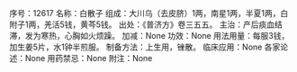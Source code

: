 序号：12617
名称：白散子
组成：大川乌（去皮脐）1两，南星1两，半夏1两，白附子1两，羌活5钱，黄芩5钱。
出处：《普济方》卷三五五。
主治：产后痰血结滞，发为寒热，心胸如火烦躁。
加减：None
功效：None
用法用量：每服3钱，加生姜5片，水1钟半煎服。
制备方法：上生用，锉散。
临床应用：None
各家论述：None
用药禁忌：None
附注：None
